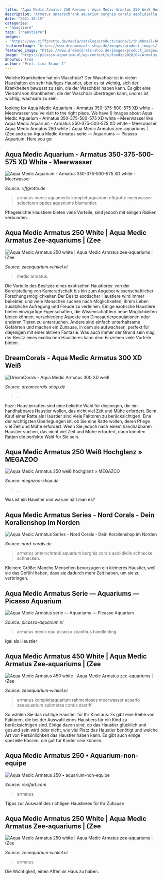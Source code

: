 ```yaml
---
title: "Aqua Medic Armatus 250 Review : Aqua Medic Armatus 250 Weiß Hochglanz » Megazoo"
description: "Armatus unterschrank aquarium berghia corals aeolidiella schnecke schnecken"
date: "2021-10-15"
categories:
- "haustiere"
tags: ["haustiere"]
images:
- "https://www.riffgrotte.de/media/catalog/product/cache/1/thumbnail/600x/c871486218f810da04ba4320b02f2f61/a/r/armatus_xd_18.jpg"
featuredImage: "https://www.dreamcorals-shop.de/images/product_images/info_images/h_ArmatusXDseries_15803927583.jpg"
featured_image: "https://www.dreamcorals-shop.de/images/product_images/info_images/h_ArmatusXDseries_15803927583.jpg"
image: "https://picasso-aquarium.nl/wp-content/uploads/2020/04/Armatus_450.png"
ShowToc: true
author: "Prof. Lina Braun I"
---
```



Welche Krankheiten hat ein Waschbär?
Der Waschbär ist in vielen Haushalten ein sehr häufiges Haustier, aber es ist wichtig, sich der Krankheiten bewusst zu sein, die der Waschbär haben kann. Es gibt eine Vielzahl von Krankheiten, die der Waschbär übertragen kann, und es ist wichtig, wachsam zu sein.

	

		
looking for Aqua Medic Aquarium - Armatus 350-375-500-575 XD white - Meerwasser you've visit to the right place. We have 9 Images about Aqua Medic Aquarium - Armatus 350-375-500-575 XD white - Meerwasser like Aqua Medic Aquarium - Armatus 350-375-500-575 XD white - Meerwasser, Aqua Medic Armatus 250 white | Aqua Medic Armatus zee-aquariums | (Zee and also Aqua Medic Armatus serie — Aquariums — Picasso Aquarium. Here you go:
		
    
## Aqua Medic Aquarium - Armatus 350-375-500-575 XD White - Meerwasser

<img loading=lazy src="https://www.riffgrotte.de/media/catalog/product/cache/1/thumbnail/600x/c871486218f810da04ba4320b02f2f61/a/r/armatus_xd_18.jpg" onerror="this.onerror=null;this.src='https://tse4.mm.bing.net/th?id=OIP.FvtIo57tuYjoUpNR3EyblAHaHa&amp;pid=15.1';" alt="Aqua Medic Aquarium - Armatus 350-375-500-575 XD white - Meerwasser">

_Source: riffgrotte.de_

>armatus medic aquamedic komplettaquarium riffgrotte meerwasser selecteren opties aquariums blumentier. 

	

Pflegeleichte Haustiere bieten viele Vorteile, sind jedoch mit einigen Risiken verbunden.

    
## Aqua Medic Armatus 250 White | Aqua Medic Armatus Zee-aquariums | (Zee

<img loading=lazy src="https://zeeaquarium-winkel.nl/content/Filemanager/aqua-medic-armatus-250-white.jpg_November-2-2018-102pm.jpg" onerror="this.onerror=null;this.src='https://tse1.mm.bing.net/th?id=OIP.g_pUSCsD2fHC8buXGehhvgHaHa&amp;pid=15.1';" alt="Aqua Medic Armatus 250 white | Aqua Medic Armatus zee-aquariums | (Zee">

_Source: zeeaquarium-winkel.nl_

>medic armatus. 

	

Die Vorteile des Besitzes eines exotischen Haustieres: von der Bereitstellung von Kameradschaft bis hin zum Angebot wissenschaftlicher Forschungsmöglichkeiten
Der Besitz exotischer Haustiere wird immer beliebter, und viele Menschen suchen nach Möglichkeiten, ihrem Leben zusätzliche Aufregung und Freude zu verleihen. Einige exotische Haustiere bieten einzigartige Eigenschaften, die Wissenschaftlern neue Möglichkeiten bieten können, verschiedene Aspekte von Dinosaurierpopulationen oder anderen Tieren zu untersuchen. Andere sind einfach unterhaltsame Gefährten und machen ein Zuhause, in dem sie aufwachsen, perfekt für diejenigen mit einer aktiven Fantasie. Was auch immer der Grund sein mag, der Besitz eines exotischen Haustieres kann dem Einzelnen viele Vorteile bieten.

    
## DreamCorals - Aqua Medic Armatus 300 XD Weiß

<img loading=lazy src="https://www.dreamcorals-shop.de/images/product_images/info_images/h_ArmatusXDseries_15803927583.jpg" onerror="this.onerror=null;this.src='https://tse3.mm.bing.net/th?id=OIP.-oVXsqms4d1jNzToCAOTYwAAAA&amp;pid=15.1';" alt="DreamCorals - Aqua Medic Armatus 300 XD weiß">

_Source: dreamcorals-shop.de_

>. 

	

Fazit: Haustierratten sind eine beliebte Wahl für diejenigen, die ein handhabbares Haustier wollen, das nicht viel Zeit und Mühe erfordert.
Beim Kauf einer Ratte als Haustier sind viele Faktoren zu berücksichtigen. Eine der wichtigsten Überlegungen ist, ob Sie eine Ratte wollen, deren Pflege viel Zeit und Mühe erfordert. Wenn Sie jedoch nach einem handhabbaren Haustier suchen, das nicht viel Zeit und Mühe erfordert, dann könnten Ratten die perfekte Wahl für Sie sein.

    
## Aqua Medic Armatus 250 Weiß Hochglanz » MEGAZOO

<img loading=lazy src="https://www.megazoo-shop.de/wp-content/uploads/2018/10/Armatus-4-768x768.png" onerror="this.onerror=null;this.src='https://tse4.mm.bing.net/th?id=OIP.oObvEmk485vc-adUGd4h6gHaHa&amp;pid=15.1';" alt="Aqua Medic Armatus 250 weiß hochglanz » MEGAZOO">

_Source: megazoo-shop.de_

>. 

	

Was ist ein Haustier und warum hält man es?

    
## Aqua Medic Armatus Series - Nord Corals - Dein Korallenshop Im Norden

<img loading=lazy src="https://www.nord-corals.de/wp-content/uploads/2021/04/h_Armatusseries_15253498010.jpg" onerror="this.onerror=null;this.src='https://tse1.mm.bing.net/th?id=OIP.PuQ70GS0f9UGU5UGyyDougHaMF&amp;pid=15.1';" alt="Aqua Medic Armatus Series - Nord Corals - Dein Korallenshop im Norden">

_Source: nord-corals.de_

>armatus unterschrank aquarium berghia corals aeolidiella schnecke schnecken. 

	

Kleinere Größe: Manche Menschen bevorzugen ein kleineres Haustier, weil sie das Gefühl haben, dass sie dadurch mehr Zeit haben, um sie zu verbringen.

    
## Aqua Medic Armatus Serie — Aquariums — Picasso Aquarium

<img loading=lazy src="https://picasso-aquarium.nl/wp-content/uploads/2020/04/Armatus_450.png" onerror="this.onerror=null;this.src='https://tse3.mm.bing.net/th?id=OIP.jH4hZuvEEmYalfSCoz6MRQAAAA&amp;pid=15.1';" alt="Aqua Medic Armatus serie — Aquariums — Picasso Aquarium">

_Source: picasso-aquarium.nl_

>armatus medic eau picasso zoanthus handleiding. 

	

Igel als Haustier

    
## Aqua Medic Armatus 450 White | Aqua Medic Armatus Zee-aquariums | (Zee

<img loading=lazy src="https://zeeaquarium-winkel.nl/content/Filemanager/aqua-medic-armatus-450-white-9.jpg_November-2-2018-124pm.jpg" onerror="this.onerror=null;this.src='https://tse4.mm.bing.net/th?id=OIP.oVOx9YpgS-bM22_NUvXieAHaHa&amp;pid=15.1';" alt="Aqua Medic Armatus 450 white | Aqua Medic Armatus zee-aquariums | (Zee">

_Source: zeeaquarium-winkel.nl_

>armatus komplettaquarium rahmenloses meerwasser acuario zeeaquarium submersa corals dasriff. 

	

So wählen Sie das richtige Haustier für Ihr Kind aus:
Es gibt eine Reihe von Faktoren, die bei der Auswahl eines Haustiers für ein Kind zu berücksichtigen sind. Einige davon sind, ob das Haustier glücklich und gesund sein wird oder nicht, wie viel Platz das Haustier benötigt und welche Art von Persönlichkeit das Haustier haben kann. Es gibt auch einige spezielle Rassen, die gut für Kinder sein können.

    
## Aqua Medic Armatus 250 • Aquarium-non-equipe

<img loading=lazy src="https://www.recifart.com/10650-thickbox_default/armatus-250.jpg" onerror="this.onerror=null;this.src='https://tse1.mm.bing.net/th?id=OIP.66myqWg6xkdiIocP6e2rrgHaHa&amp;pid=15.1';" alt="Aqua Medic Armatus 250 • aquarium-non-equipe">

_Source: recifart.com_

>armatus. 

	

Tipps zur Auswahl des richtigen Haustieres für Ihr Zuhause

    
## Aqua Medic Armatus 250 White | Aqua Medic Armatus Zee-aquariums | (Zee

<img loading=lazy src="https://zeeaquarium-winkel.nl/content/Filemanager/aqua-medic-armatus-250-white-2.jpg_November-2-2018-102pm.jpg" onerror="this.onerror=null;this.src='https://tse1.mm.bing.net/th?id=OIP.-Z_nZQM5iLpf6udUL1HgrAHaHa&amp;pid=15.1';" alt="Aqua Medic Armatus 250 white | Aqua Medic Armatus zee-aquariums | (Zee">

_Source: zeeaquarium-winkel.nl_

>armatus. 

	

Die Wichtigkeit, einen Affen im Haus zu haben.

